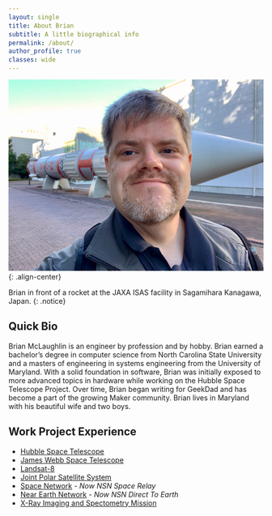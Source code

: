 ```yaml
---
layout: single
title: About Brian
subtitle: A little biographical info
permalink: /about/
author_profile: true
classes: wide
---
```


![image-center](/assets/images/head_shot.jpeg){: .align-center}

Brian in front of a rocket at the JAXA ISAS facility in Sagamihara Kanagawa, Japan.
{: .notice}

## Quick Bio

Brian McLaughlin is an engineer by profession and by hobby. Brian earned a 
bachelor’s degree in computer science from North Carolina State University
and a masters of engineering in systems engineering from the University of 
Maryland. With a solid foundation in software, Brian was initially exposed to 
more advanced topics in hardware while working on the Hubble Space Telescope 
Project. Over time, Brian began writing for GeekDad and has become a part of 
the growing Maker community. Brian lives in Maryland with his beautiful wife 
and two boys.

## Work Project Experience

- [Hubble Space Telescope](https://www.nasa.gov/mission_pages/hubble/main/index.html)
- [James Webb Space Telescope](https://webb.nasa.gov/)
- [Landsat-8](https://www.usgs.gov/landsat-missions/landsat-8)
- [Joint Polar Satellite System](https://www.nesdis.noaa.gov/about/our-offices/joint-polar-satellite-system-jpss-program-office)
- [Space Network](https://esc.gsfc.nasa.gov/projects/NSN) - *Now NSN Space Relay*
- [Near Earth Network](https://esc.gsfc.nasa.gov/projects/NSN) - *Now NSN Direct To Earth*
- [X-Ray Imaging and Spectometry Mission](https://xrism.isas.jaxa.jp/en/)